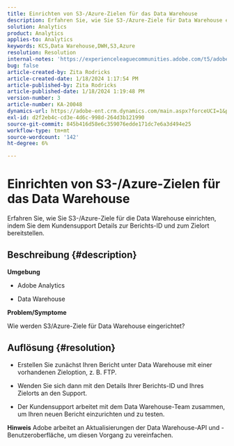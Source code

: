 ```yaml
---
title: Einrichten von S3-/Azure-Zielen für das Data Warehouse
description: Erfahren Sie, wie Sie S3-/Azure-Ziele für Data Warehouse einrichten.
solution: Analytics
product: Analytics
applies-to: Analytics
keywords: KCS,Data Warehouse,DWH,S3,Azure
resolution: Resolution
internal-notes: 'https://experienceleaguecommunities.adobe.com/t5/adobe-analytics-ideas/amazon-s3-support-for-data-warehouse/idi-p/341037  Azure example: https://jira.corp.adobe.com/browse/AN-259530  S3 example: https://jira.corp.adobe.com/browse/AN-294769'
bug: false
article-created-by: Zita Rodricks
article-created-date: 1/18/2024 1:17:54 PM
article-published-by: Zita Rodricks
article-published-date: 1/18/2024 1:19:48 PM
version-number: 3
article-number: KA-20048
dynamics-url: https://adobe-ent.crm.dynamics.com/main.aspx?forceUCI=1&pagetype=entityrecord&etn=knowledgearticle&id=cf6b0afa-03b6-ee11-a569-6045bd0065f9
exl-id: d2f2eb4c-cd3e-4d6c-998d-264d3b121990
source-git-commit: 845b416d58e6c359076edde171dc7e6a3d494e25
workflow-type: tm+mt
source-wordcount: '142'
ht-degree: 6%

---
```


# Einrichten von S3-/Azure-Zielen für das Data Warehouse


Erfahren Sie, wie Sie S3-/Azure-Ziele für die Data Warehouse einrichten, indem Sie dem Kundensupport Details zur Berichts-ID und zum Zielort bereitstellen.

## Beschreibung {#description}


<b>Umgebung</b>

- Adobe Analytics

- Data Warehouse

<b>Problem/Symptome</b>

Wie werden S3/Azure-Ziele für Data Warehouse eingerichtet?


## Auflösung {#resolution}


- Erstellen Sie zunächst Ihren Bericht unter Data Warehouse mit einer vorhandenen Zieloption, z. B. FTP.

- Wenden Sie sich dann mit den Details Ihrer Berichts-ID und Ihres Zielorts an den Support.

- Der Kundensupport arbeitet mit dem Data Warehouse-Team zusammen, um Ihren neuen Bericht einzurichten und zu testen.

<b>Hinweis</b>
Adobe arbeitet an Aktualisierungen der Data Warehouse-API und -Benutzeroberfläche, um diesen Vorgang zu vereinfachen.
